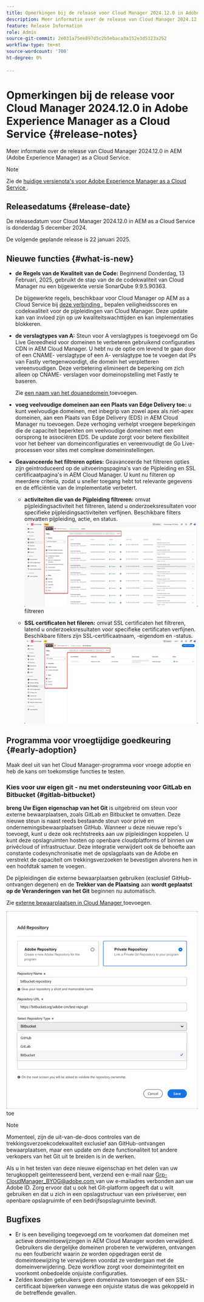 ```yaml
---
title: Opmerkingen bij de release voor Cloud Manager 2024.12.0 in Adobe Experience Manager as a Cloud Service
description: Meer informatie over de release van Cloud Manager 2024.12.0 in AEM as a Cloud Service.
feature: Release Information
role: Admin
source-git-commit: 2e031a75ee897d5c2b5ebaca3a152e3d5323a252
workflow-type: tm+mt
source-wordcount: '700'
ht-degree: 0%

---
```


# Opmerkingen bij de release voor Cloud Manager 2024.12.0 in Adobe Experience Manager as a Cloud Service {#release-notes}

Meer informatie over de release van Cloud Manager 2024.12.0 in AEM (Adobe Experience Manager) as a Cloud Service.

>[!NOTE]
>
>Zie de [ huidige versienota&#39;s voor Adobe Experience Manager as a Cloud Service ](/help/release-notes/release-notes-cloud/release-notes-current.md).

## Releasedatums {#release-date}

De releasedatum voor Cloud Manager 2024.12.0 in AEM as a Cloud Service is donderdag 5 december 2024.

De volgende geplande release is 22 januari 2025.


## Nieuwe functies {#what-is-new}

* **de Regels van de Kwaliteit van de Code:** Beginnend Donderdag, 13 Februari, 2025, gebruikt de stap van de de codekwaliteit van Cloud Manager nu een bijgewerkte versie SonarQube 9.9.5.90363.

  De bijgewerkte regels, beschikbaar voor Cloud Manager op AEM as a Cloud Service bij [ deze verbinding ](/help/implementing/cloud-manager/code-quality-testing.md#understanding-code-quality-rules), bepalen veiligheidsscores en codekwaliteit voor de pijpleidingen van Cloud Manager. Deze update kan van invloed zijn op uw kwaliteitswachttijden en kan implementaties blokkeren.

<!-- * **Java 21 support:** Customers can now optionally build with Java 17 or Java 21, benefiting from performance improvements and new language features. See [Build environment](/help/implementing/cloud-manager/getting-access-to-aem-in-cloud/build-environment-details.md) for configuration steps, including updating your Maven project description, and certain library versions. When the build version is set to Java 17 or Java 21, the runtime defaults to Java 21.

    Starting February 2025, sandboxes and dev environments upgrade to the Java 21 runtime, regardless of the build version (Java 8, 11, 17, or 21). Production environments follow with an upgrade in April 2025. -->

* **de verslagtypes van A:** Steun voor A verslagtypes is toegevoegd om Go Live Gereedheid voor domeinen te verbeteren gebruikend configuraties CDN in AEM Cloud Manager. U hebt nu de optie om levend te gaan door of een CNAME- verslagtype of een A- verslagtype toe te voegen dat IPs van Fastly vertegenwoordigt, die domein het verpletteren vereenvoudigen. Deze verbetering elimineert de beperking om zich alleen op CNAME- verslagen voor domeinopstelling met Fastly te baseren.

  Zie [ een naam van het douanedomein ](/help/implementing/cloud-manager/custom-domain-names/add-custom-domain-name.md) toevoegen. <!-- CMGR-63076 -->

<!-- * The AEM Code Quality step now uses SonarQube 9.9 Server, replacing the older 7.4 version. This upgrade brings additional security, performance, and code quality checks, offering more comprehensive analysis and coverage for your projects. -->

* **voeg veelvoudige domeinen aan een Plaats van Edge Delivery toe:** u kunt veelvoudige domeinen, met inbegrip van zowel apex als niet-apex domeinen, aan een Plaats van Edge Delivery (EDS) in AEM Cloud Manager nu toevoegen. Deze verhoging verhelpt vroegere beperkingen die de capaciteit beperkten om veelvoudige domeinen met een oorsprong te associëren EDS. De update zorgt voor betere flexibiliteit voor het beheer van domeinconfiguraties en vereenvoudigt de Go Live-processen voor sites met complexe domeininstellingen. <!-- CMGR-63007 -->

* **Geavanceerde het filtreren opties:** Geavanceerde het filtreren opties zijn geïntroduceerd op de uitvoeringspagina&#39;s van de Pijpleiding en SSL certificaatpagina&#39;s in AEM Cloud Manager. U kunt nu filteren op meerdere criteria, zodat u sneller toegang hebt tot relevante gegevens en de efficiëntie van de implementatie verbetert. <!-- CMGR-26263 -->

   * **activiteiten die van de Pijpleiding filtreren:** omvat pijpleidingsactiviteit het filtreren, latend u onderzoeksresultaten voor specifieke pijpleidingsactiviteiten verfijnen. Beschikbare filters omvatten pijpleiding, actie, en status.
     ![ Activiteiten die van de Pijpleiding ](/help/implementing/cloud-manager/assets/filters-pipeline.png) filtreren


   * **SSL certificaten het fileren:** omvat SSL certificaten het filtreren, latend u onderzoeksresultaten voor specifieke certificaten verfijnen. Beschikbare filters zijn SSL-certificaatnaam, -eigendom en -status.
     ![ SSL certificaat het filtreren ](/help/implementing/cloud-manager/assets/filters-ssl-certificates.png)

## Programma voor vroegtijdige goedkeuring {#early-adoption}

Maak deel uit van het Cloud Manager-programma voor vroege adoptie en heb de kans om toekomstige functies te testen.

### Kies voor uw eigen git - nu met ondersteuning voor GitLab en Bitbucket {#gitlab-bitbucket}

<!-- BOTH CS & AMS -->

**breng Uw Eigen eigenschap van het Git** is uitgebreid om steun voor externe bewaarplaatsen, zoals GitLab en Bitbucket te omvatten. Deze nieuwe steun is naast reeds bestaande steun voor privé en ondernemingsbewaarplaatsen GitHub. Wanneer u deze nieuwe repo&#39;s toevoegt, kunt u deze ook rechtstreeks aan uw pijpleidingen koppelen. U kunt deze opslagruimten hosten op openbare cloudplatforms of binnen uw privécloud of infrastructuur. Deze integratie verwijdert ook de behoefte aan constante codesynchronisatie met de opslagplaats van de Adobe en verstrekt de capaciteit om trekkingsverzoeken te bevestigen alvorens hen in een hoofdtak samen te voegen.

De pijpleidingen die externe bewaarplaatsen gebruiken (exclusief GitHub-ontvangen degenen) en de **Trekker van de Plaatsing** aan **wordt geplaatst op de Veranderingen van het Git** beginnen nu automatisch.

Zie [ externe bewaarplaatsen in Cloud Manager ](/help/implementing/cloud-manager/managing-code/external-repositories.md) toevoegen.

![ voeg de dialoogdoos van de Bewaarplaats ](/help/implementing/cloud-manager/release-notes/assets/repositories-add-release-notes.png) toe

>[!NOTE]
>
>Momenteel, zijn de uit-van-de-doos controles van de trekkingsverzoekcodekwaliteit exclusief aan GitHub-ontvangen bewaarplaatsen, maar een update om deze functionaliteit tot andere verkopers van het Git uit te breiden is in de werken.

Als u in het testen van deze nieuwe eigenschap en het delen van uw terugkoppelt geinteresseerd bent, verzend een e-mail naar [ Grp-CloudManager_BYOG@adobe.com ](mailto:Grp-CloudManager_BYOG@adobe.com) van uw e-mailadres verbonden aan uw Adobe ID. Zorg ervoor dat u ook het Git-platform opgeeft dat u wilt gebruiken en dat u zich in een opslagstructuur van een privéserver, een openbare opslagruimte of een bedrijfsopslagruimte bevindt.

## Bugfixes

* Er is een beveiliging toegevoegd om te voorkomen dat domeinen met actieve domeintoewijzingen in AEM Cloud Manager worden verwijderd. Gebruikers die dergelijke domeinen proberen te verwijderen, ontvangen nu een foutbericht waarin ze worden opgedragen eerst de domeintoewijzing te verwijderen voordat ze verdergaan met de domeinverwijdering. Deze workflow zorgt voor domeinintegriteit en voorkomt onbedoelde onjuiste configuraties. <!-- CMGR-63033 -->
* Zelden konden gebruikers geen domeinnaam toevoegen of een SSL-certificaat bijwerken vanwege een onjuiste status die was gekoppeld in de betreffende gevallen. <!-- CMGR-62816 -->


<!-- ## Known issues {#known-issues} -->
